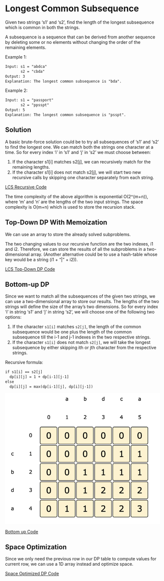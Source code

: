 # Longest Common Subsequence

Given two strings ‘s1’ and ‘s2’, find the length of the longest subsequence which is common in both the strings.

A subsequence is a sequence that can be derived from another sequence by deleting some or no elements without changing the order of the remaining elements.

Example 1:

```text
Input: s1 = "abdca"
       s2 = "cbda"
Output: 3
Explanation: The longest common subsequence is "bda".
```

Example 2:

```text
Input: s1 = "passport"
       s2 = "ppsspt"
Output: 5
Explanation: The longest common subsequence is "psspt".
```

## Solution

A basic brute-force solution could be to try all subsequences of ‘s1’ and ‘s2’ to find the longest one. We can match both the strings one character at a time. So for every index ‘i’ in ‘s1’ and ‘j’ in ‘s2’ we must choose between:

1. If the character s1\[i\] matches s2\[j\], we can recursively match for the remaining lengths.
2. If the character s1\[i\] does not match s2\[j\], we will start two new recursive calls by skipping one character separately from each string.

[LCS Recursive Code](https://github.com/vedantb/DP-Interviews/tree/746642c4896349114c442abf9ed439d6490a8193/Longest-Common-Subsequence/lcs-recursive.js)

The time complexity of the above algorithm is exponential O\(2^\(m+n\)\), where ‘m’ and ‘n’ are the lengths of the two input strings. The space complexity is O\(m+n\) which is used to store the recursion stack.

## Top-Down DP With Memoization

We can use an array to store the already solved subproblems.

The two changing values to our recursive function are the two indexes, i1 and i2. Therefore, we can store the results of all the subproblems in a two-dimensional array. \(Another alternative could be to use a hash-table whose key would be a string \(i1 + “\|” + i2\)\).

[LCS Top-Down DP Code](https://github.com/vedantb/DP-Interviews/tree/746642c4896349114c442abf9ed439d6490a8193/Longest-Common-Subsequence/lcs-top-down.js)

## Bottom-up DP

Since we want to match all the subsequences of the given two strings, we can use a two-dimensional array to store our results. The lengths of the two strings will define the size of the array’s two dimensions. So for every index ‘i’ in string ‘s1’ and ‘j’ in string ‘s2’, we will choose one of the following two options:

1. If the character `s1[i]` matches `s2[j]`, the length of the common subsequence would be one plus the length of the common subsequence till the i-1 and j-1 indexes in the two respective strings.
2. If the character `s1[i]` does not match `s2[j]`, we will take the longest subsequence by either skipping ith or jth character from the respective strings.

Recursive formula:

```text
if s1[i] == s2[j]
  dp[i][j] = 1 + dp[i-1][j-1]
else
  dp[i][j] = max(dp[i-1][j], dp[i][j-1])
```

![LCS Final Table](../.gitbook/assets/LCS-Final-Table.png)

[Bottom up Code](https://github.com/vedantb/DP-Interviews/tree/746642c4896349114c442abf9ed439d6490a8193/Longest-Common-Subsequence/lcs-bottom-up.js)

## Space Optimization

Since we only need the previous row in our DP table to compute values for current row, we can use a 1D array instead and optimize space.

[Space Optimized DP Code](https://github.com/vedantb/DP-Interviews/tree/746642c4896349114c442abf9ed439d6490a8193/Longest-Common-Subsequence/lcs-bottom-up-optimized.js)

